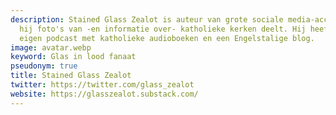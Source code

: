 ```yaml
---
description: Stained Glass Zealot is auteur van grote sociale media-accounts waar
  hij foto's van -en informatie over- katholieke kerken deelt. Hij heeft tevens zijn
  eigen podcast met katholieke audioboeken en een Engelstalige blog.
image: avatar.webp
keyword: Glas in lood fanaat
pseudonym: true
title: Stained Glass Zealot
twitter: https://twitter.com/glass_zealot
website: https://glasszealot.substack.com/
---
```

